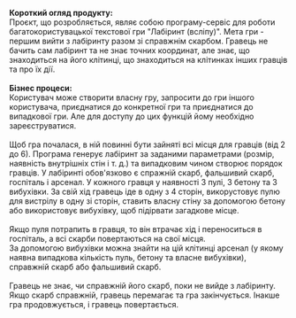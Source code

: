 **Короткий огляд продукту:**<br>
Проєкт, що розробляється, являє собою програму-сервіс для роботи багатокористувацької текстової гри "Лабіринт (всліпу)". Мета гри - першим вийти з лабіринту разом зі справжнім скарбом. Гравець не бачить сам лабіринт та не знає точних координат, але знає, що знаходиться на його клітинці, що знаходиться на клітинках інших гравців та про їх дії.<br>
<br>
**Бізнес процеси:**<br>
Користувач може створити власну гру, запросити до гри іншого користувача, приєднатися до конкретної гри та приєднатися до випадкової гри.
Але для доступу до цих функцій йому необхідно зареєструватися. <br>
<br>
Щоб гра почалася, в ній повинні бути зайняті всі місця для гравців (від 2 до 6). Програма генерує лабіринт за заданими параметрами (розмір, наявність внутрішніх стін і т. д.) та випадковим чином створює порядок гравців. У лабіринті обов'язково є спражній скарб, фальшивий скарб, госпіталь і арсенал. У кожного гравця у наявності 3 пулі, 3 бетону та 3 вибухівки. За свій хід гравець іде в одну з 4 сторін, викорустовує пулю для вистрілу в одну зі сторін, ставить власну стіну за допомогою бетону або використовує вибухівку, щоб підірвати загадкове місце.<br>
<br>
Якщо пуля потрапить в гравця, то він втрачає хід і переноситься в госпіталь, а всі скарби повертаються на свої місця. <br>
За допомогою вибухівки можна знайти на цій клітинці арсенал (у якому наявна випадкова кількість пуль, бетону та власне вибухівки), справжній скарб або фальшивий скарб. <br>
<br>
Гравець не знає, чи справжній його скарб, поки не вийде з лабіринту. Якщо скарб справжній, гравець перемагає та гра закінчується. Інакше гра продовжується, і гравець повертається.
